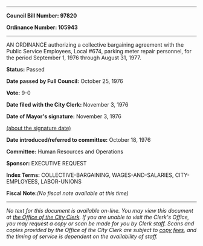 

********

**Council Bill Number: 97820**
   
**Ordinance Number: 105943**
********

 AN ORDINANCE authorizing a collective bargaining agreement with the Public Service Employees, Local #674, parking meter repair personnel, for the period September 1, 1976 through August 31, 1977.

**Status:** Passed
   
**Date passed by Full Council:** October 25, 1976
   
**Vote:** 9-0
   
**Date filed with the City Clerk:** November 3, 1976
   
**Date of Mayor's signature:** November 3, 1976
   
[(about the signature date)](/~public/approvaldate.htm)
   
   
   
**Date introduced/referred to committee:** October 18, 1976
   
**Committee:** Human Resources and Operations
   
**Sponsor:** EXECUTIVE REQUEST
   
   
**Index Terms:** COLLECTIVE-BARGAINING, WAGES-AND-SALARIES, CITY-EMPLOYEES, LABOR-UNIONS

**Fiscal Note:**_(No fiscal note available at this time)_
********

_No text for this document is available on-line. You may view this document at [the Office of the City Clerk](http://www.seattle.gov/leg/clerk/contactUs.htm). If you are unable to visit the Clerk's Office, you may request a copy or scan be made for you by Clerk staff. Scans and copies provided by the Office of the City Clerk are subject to [copy fees](http://clerk.seattle.gov/~public/clerkfees.htm), and the timing of service is dependent on the availability of staff._

